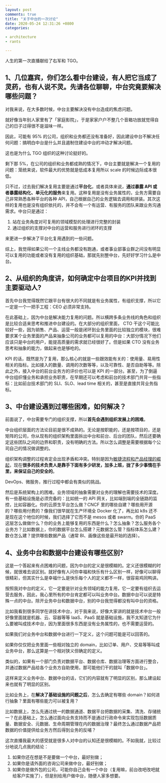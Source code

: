 ```yaml
---
layout: post
comments: true
title: "关于中台的一次讨论"
date: 2020-05-24 12:31:26 +0800
categories:

- architecture
- rants

---
```


人生的第一次直播献给了右军和 TGO。

## 1、几位嘉宾，你们怎么看中台建设，有人把它当成了灵药，也有人说不灵。先请各位聊聊，中台究竟要解决哪些问题？

对我来说，在大多数时候，中台主要解决没有中台造成的焦虑问题。

就好像当年别人家里有了「家庭影院」，于是家家户户不整几个音箱功放就觉得自己的日子过得很不是滋味一样。

因此，可能有 95% 的公司，组织和业务都还没有准备好，因此建设中台不解决任何问题：搞明白中台是什么并且遏制住建设中台的冲动才解决问题。

这也是为什么 TGO 组织的这种讨论挺好的。

剩下那 5%，在公司的组织和业务都成熟的情况下，中台主要就是解决一个复用的问题：笼统来说，软件最大的优势就是低成本复用所以 scale 的时候边际成本很低。

只不过，过去我们解决复用主要是通过**平台化**，或者具体来说，**通过暴露 API 或者暴露结构化、单元化的服务**来复用。这种复用是没有业务属性的，业务方需要自己非常熟悉各种平台的各种 API，自己根据自己的业务逻辑去调用和拼装。其次这样的复用也是没有组织依托的，并不会有一个有运营、有服务的团队来跟业务沟通需求。中台只是通过：

1. 站在业务角度对可复用的领域模型的处理进行完整的封装
2. 通过组织的支撑对中台的运营和服务进行闭环的支撑

来更进一步解决了平台化复用遇到的一些问题。

综上，我觉得如果公司一个主线业务都没有跑通，或者事业部事业群之间没有明显可以复用的功能或者没有复用的组织基础，那就先别整中台，先好好学习什么是中台。

## 2、​从组织的角度讲，如何确定中台项目的KPI并找到主要驱动人?

首先中台我觉得既然它跟平台有很大的不同就是有业务属性，有组织支撑，所以它一定是一个一把手工程：CEO 必须非常支持。

在此基础上，因为中台是解决能力复用的问题。所以横跨多条业务线的角色和组织是比较合适来思考和推进中台建设的。在大部分的组织里面， CTO 干这个可能比较好一些，因为销售、产品、运营一般是闭环到业务里面的比较独立的模块，很难要求某个业务里面的产品来抽象公司的业务都可以复用的中台：大部分情况下他们应该只是中台的用户，能提高质量的需求就已经很好了。但是如果 CTO 没有业务思考和抽象的能力，做起来也是够呛的。

KPI 的话，既然是为了复用，那么核心的就是一些跟效能有关的：使用量、易用性相关的指标。比如接入的数量、调用的次数等等，以及可靠性、是否自助等等。除此之外，接入中台的前台业务方的评价也可以是 KPI 的一部分。甚至，为了倒逼中台组织懂业务和承担业务职责，在早期还可以考虑和前台的技术部门共背一些指标：比如前台技术部门的 SLI、SLO、lead time 相关的，甚至是直接共背业务指标。

## 3、中台建设遇到过哪些困难，如何解决？

前面说了，中台需要专门的组织支撑，所以**首先会遇到组织发展上的困难**。

中台组织层面的方法论目前是很不成熟的。无论是按职能的，还是按项目的，还是矩阵的公司，你从现有的组织架构里面拆出中台和前台、后台的团队，然后还要确定这些团队之间的边界和职责，没有明确的方法。所以怎么调整是需要根据每个公司自己的情况做调整的。

组织架构调整的过程肯定会出现矛盾和冲突。特别是因为[敏捷流程和产品经理的崛起](https://lenciel.com/2020/05/what-is-wrong-with-agile/#%E6%95%8F%E6%8D%B7%E4%B8%8E%E4%BA%A7%E5%93%81%E7%BB%8F%E7%90%86%E7%9A%84%E5%B4%9B%E8%B5%B7)，现在**很多的技术负责人是靠手下面有多少研发，加多上班，拢了多少事情在手里，来保证自己的安全的**。

DevOps、微服务，推行过程中都会有类似的挑战。

然后是系统架构上的困难。业务领域的抽象需要对业务的理解也需要技术的深度。有一些基础设施是必须完备的：比如统一的 API 网关，比如端到端的全链路的监控，比如容器化。你的云原生平台怎么做？CNCF 里的哪些自建？哪些用开源的？哪些用付费的？像我们很早就在生产环境全 Docker 化了，再比如 k8s 还不是现在这个地位的时候，我们选择了它而不是 mesos 或者 swarm。你的 PaaS 这层怎么做做什么？你的业务上能够复用的东西是什么？怎么抽象？怎么服务各个业务方？比如数据上，你的数据平台怎么搭建？元数据怎么管？指标体系怎么建？数仓怎么建？提供哪些数据产品（通常 BI、画像这些是最开始的选择）。

## 4、业务中台和数据中台建设有哪些区别?

这是一个答起来有点困难的问题，因为中台的定义是很模糊的。定义还很模糊的时候，就很难去谈区别。就好像有人问你幸福和快乐有什么区别一样，好像可以聊得很精彩，但其实什么是幸福什么是快乐每个人的定义都不一样，很容易鸡同鸭讲。

按照我对中台的定义，它一定要是针对业务领域的能力复用，它一定要有组织去运营去服务，因此，我心里所有的中台肯定都可以叫业务中台。数据中台可以说是特殊一点的中台。除开业务中台和数据中台，别的中台我觉得都没有叫中台的资格。

比如我看到很多同学在讲技术中台，对于我来说，好像大家讲的就是技术中台一般好像里面就是机器、云、容器等等 IaaS、PaaS 就是基础设施，我不太知道它为什么要被叫成技术中台，因为里面很多东西是没有业务属性的，也不需要运营的。

如果我们对业务中台和数据中台进行一下定义，这个问题可能是可以回答的。

如果你仅仅把业务里面一些相对独立的 domain，比如订单、用户、交易等等叫成业务中台，那么这算是一个相对狭义但确定的定义。

类似的，如果有一个部门负责对数据平台、数据仓库、数据治理等方面进行整合，并通过数据产品给各个业务方自助使用，那可能他们干的就叫「数据中台」。

这样来定义业务中台、数据中台的话，它们的内容就有了明显的区别，那么建设起来也就有了明显的区别。

比如业务上，在**解决了基础设施的问题之后**，怎么去确定有哪些 domain？如何进行抽象？里面有哪些能力可以被复用？

比如数据上，怎么先通过统一的数据通道、数据平台把数据的采集、清洗、存储统一？在此基础上，怎么通过面向业务支持而不是通过行政命令来实现包括数据质量、数据安全、元数据、生命周期管理在内的数据治理？最终怎么通过数据产品把数据的价值提供给业务方然后得到业务的反哺？

这次直播我最大的感受就是很多人对中台的认知还是很模糊的。不如我就，比较过分地说几点我的结论：

1. 如果你还在想是不是要做一个中台，最好别做；
2. 如果你是请外面的咨询公司来做中台，最好别做；
3. 如果你是做外包的公司，可能你自己会有一个中台（复用嘛，前台改吧改吧就给客户实施了），但是别给用户做中台，随便人家多想要。
